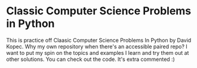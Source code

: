 # Classic Computer Science Problems in Python
This is practice off Claasic Computer Science Problems In Python by David Kopec. 
Why my own repository when there's an accessible paired repo? 
I want to put my spin on the topics and examples I learn and try them out at other solutions.
You can check out the code. It's extra commented :)
